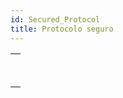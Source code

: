 ```yaml
---
id: Secured_Protocol
title: Protocolo seguro
---
```


|                                                                                                                               |
| ----------------------------------------------------------------------------------------------------------------------------- |
| [<!-- INCLUDE #_command_.GENERATE CERTIFICATE REQUEST.Syntax -->](../../commands-legacy/generate-certificate-request.md)<br/> |
| [<!-- INCLUDE #_command_.GENERATE ENCRYPTION KEYPAIR.Syntax -->](../../commands-legacy/generate-encryption-keypair.md)<br/>   |
